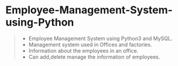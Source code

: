 # Employee-Management-System-using-Python
>- Employee Management System using Python3 and MySQL.
>- Management system used in Offices and factories.
>- Information about the employees in an office.
>- Can add,delete manage the information of employees.
